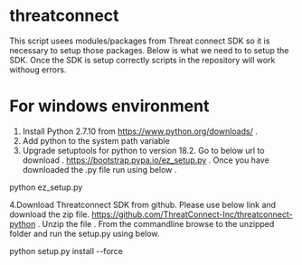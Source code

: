 # threatconnect

This script usees modules/packages from  Threat connect SDK so it is necessary to setup those packages. Below is what we need to to setup the SDK. Once the SDK is setup correctly  scripts in the repository will work withoug errors. 

For windows environment
=====================================

1. Install Python 2.7.10 from https://www.python.org/downloads/ . 
2. Add python to the system path variable
3. Upgrade setuptools for python to version 18.2. Go to below url to download .
https://bootstrap.pypa.io/ez_setup.py . Once you have downloaded the .py file run using below .

python ez_setup.py

4.Download Threatconnect SDK from github. Please use below link and download the zip file.
https://github.com/ThreatConnect-Inc/threatconnect-python . Unzip the file . From the commandline
browse to the unzipped folder and run the setup.py using below. 

python setup.py install --force 
